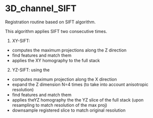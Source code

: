 # 3D_channel_SIFT
Registration routine based on SIFT algorithm.

This algorithm applies SIFT two consecutive times.
1. XY-SIFT: 
  - computes the maximum projections along the Z direction
  - find features and match them
  - applies the XY homography to the full stack
2. YZ-SIFT: using the
  - computes maximum projection along the X direction
  - expand the Z dimension N=4 times (to take into account anisotropic resolution)
  - find features and match them
  - applies theYZ homography the the YZ slice of the full stack (upon resampling to match resolution of the max proj)
  - downsample registered slice to match original resolution
